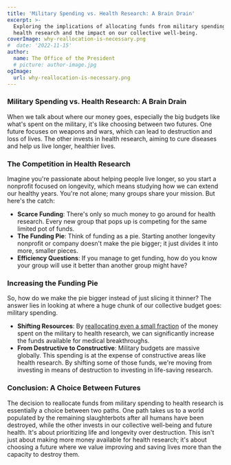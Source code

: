 ```yaml
---
title: 'Military Spending vs. Health Research: A Brain Drain'
excerpt: >-
  Exploring the implications of allocating funds from military spending to
  health research and the impact on our collective well-being.
coverImage: why-reallocation-is-necessary.png
#  date: '2022-11-15'
author:
  name: The Office of the President
  # picture: author-image.jpg
ogImage:
  url: why-reallocation-is-necessary.png
---
```

### Military Spending vs. Health Research: A Brain Drain

When we talk about where our money goes, especially the big budgets like what's spent on the military, it's like choosing between two futures. One future focuses on weapons and wars, which can lead to destruction and loss of lives. The other invests in health research, aiming to cure diseases and help us live longer, healthier lives.

### The Competition in Health Research

Imagine you're passionate about helping people live longer, so you start a nonprofit focused on longevity, which means studying how we can extend our healthy years. You're not alone; many groups share your mission. But here's the catch:

- **Scarce Funding**: There's only so much money to go around for health research. Every new group that pops up is competing for the same limited pot of funds.
- **The Funding Pie**: Think of funding as a pie. Starting another longevity nonprofit or company doesn't make the pie bigger; it just divides it into more, smaller pieces.
- **Efficiency Questions**: If you manage to get funding, how do you know your group will use it better than another group might have?

### Increasing the Funding Pie

So, how do we make the pie bigger instead of just slicing it thinner? The answer lies in looking at where a huge chunk of our collective budget goes: military spending.

- **Shifting Resources**: By [reallocating even a small fraction](logical-treaty.md) of the money spent on the military to health research, we can significantly increase the funds available for medical breakthroughs.
- **From Destructive to Constructive**: Military budgets are massive globally. This spending is at the expense of constructive areas like health research. By shifting some of those funds, we're moving from investing in means of destruction to investing in life-saving research.

### Conclusion: A Choice Between Futures

The decision to reallocate funds from military spending to health research is essentially a choice between two paths. One path takes us to a world populated by the remaining slaughterbots after all humans have been destroyed, while the other invests in our collective well-being and future health. It's about prioritizing life and longevity over destruction. This isn't just about making more money available for health research; it's about choosing a future where we value improving and saving lives more than the capacity to destroy them.
